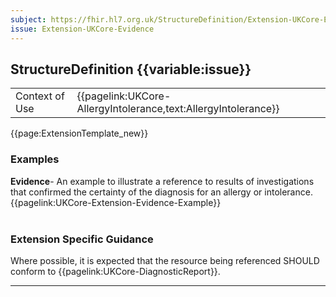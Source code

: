 ```yaml
---
subject: https://fhir.hl7.org.uk/StructureDefinition/Extension-UKCore-Evidence
issue: Extension-UKCore-Evidence
---
```

## StructureDefinition {{variable:issue}}

<table id="addToTranspose">
<tr><td>Context of Use</td>
<td>{{pagelink:UKCore-AllergyIntolerance,text:AllergyIntolerance}}</td>
</tr>
</table>

{{page:ExtensionTemplate_new}}

<div id="Examples" class="tabcontent">
  <h3>Examples</h3>
  <b>Evidence</b>- An example to illustrate a reference to results of investigations that confirmed the certainty of the diagnosis for an allergy or intolerance.<br>
{{pagelink:UKCore-Extension-Evidence-Example}}
<br><br>
</div>


<h3 id="guidance-evidence">Extension Specific Guidance</h3>

Where possible, it is expected that the resource being referenced SHOULD conform to {{pagelink:UKCore-DiagnosticReport}}.

---